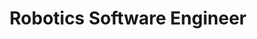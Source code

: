 ---
title: Robotics Software Engineer
institute: Movel AI
institute-url: https://movel.ai
duration: 2023 - 2025
excerpt: I worked on the FMS Development Team as a Robotics Software Engineer. Developed a multi-robot Fleet Management System (FMS) that connects multiple types of robotics systems. Effectively managed 5 client integration projects across Indonesia, Singapore, and India, with an average duration of 2 monthsSuccessfully deployed a decentralized multi-robot collision avoidance algorithm for multi-robot navigation in the FMS. Assembled a multi-robot simulation environment using AWS EC2 instances within a single Gazebo simulation instance
order: 1
tags: [ROS, Python, Django, AWS, Gazebo, Docker]
---